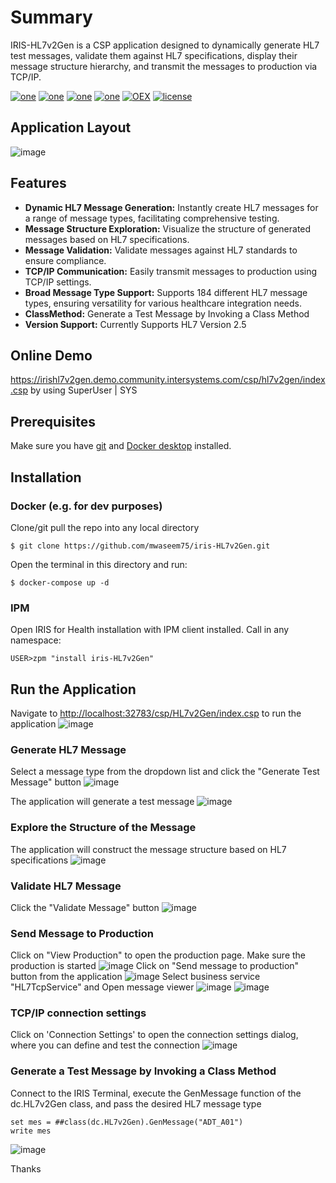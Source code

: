 # Summary
IRIS-HL7v2Gen is a CSP application designed to dynamically generate HL7 test messages, validate them against HL7 specifications, display their message structure hierarchy, and transmit the messages to production via TCP/IP.

[![one](https://img.shields.io/badge/Platform-InterSystems%20IRIS-blue)](https://www.intersystems.com/data-platform/) [![one](https://img.shields.io/badge/WebFrameWork-CSP-Orange)](https://docs.intersystems.com/latest/csp/docbook/DocBook.UI.Page.cls?KEY=GCSP) [![one](https://img.shields.io/badge/Interoperability-HL7%20V2-yellow)](https://v2.hl7.org/conformance/HL7v2_Conformance_Methodology_R1_O1_Ballot_Revised_D9_-_September_2019_Introduction.html) [![one](https://img.shields.io/badge/Python%20Library-HL7apy-Maroon)](https://crs4.github.io/hl7apy/index.html) [![OEX](https://img.shields.io/badge/Available%20on-Intersystems%20Open%20Exchange-00b2a9.svg)]() [![license](https://img.shields.io/badge/License-MIT-blue.svg)](https://github.com/mwaseem75/iris-HL7v2Gen/blob/main/LICENSE)

## Application Layout
![image](https://github.com/user-attachments/assets/4eaa718f-88d6-4afd-8673-1e70f88a633f)


## Features
* **Dynamic HL7 Message Generation:** Instantly create HL7 messages for a range of message types, facilitating comprehensive testing.
* **Message Structure Exploration:** Visualize the structure of generated messages based on HL7 specifications.
* **Message Validation:** Validate messages against HL7 standards to ensure compliance.
* **TCP/IP Communication:** Easily transmit messages to production using TCP/IP settings.
* **Broad Message Type Support:** Supports 184 different HL7 message types, ensuring versatility for various healthcare integration needs.
* **ClassMethod:** Generate a Test Message by Invoking a Class Method
* **Version Support:** Currently Supports HL7 Version 2.5


## Online Demo
https://irishl7v2gen.demo.community.intersystems.com/csp/hl7v2gen/index.csp by using SuperUser | SYS


## Prerequisites
Make sure you have [git](https://git-scm.com/book/en/v2/Getting-Started-Installing-Git) and [Docker desktop](https://www.docker.com/products/docker-desktop) installed.


## Installation 
### Docker (e.g. for dev purposes)

Clone/git pull the repo into any local directory

```
$ git clone https://github.com/mwaseem75/iris-HL7v2Gen.git
```

Open the terminal in this directory and run:

```
$ docker-compose up -d
```

### IPM

Open IRIS for Health installation with IPM client installed. Call in any namespace:

```
USER>zpm "install iris-HL7v2Gen"
```

## Run the Application
Navigate to [http://localhost:32783/csp/HL7v2Gen/index.csp](http://localhost:32783/csp/HL7v2Gen/index.csp) to run the application
![image](https://github.com/user-attachments/assets/372a5428-63ac-4e02-9761-6983040dc934)


### Generate HL7 Message
Select a message type from the dropdown list and click the "Generate Test Message" button
![image](https://github.com/user-attachments/assets/16180f09-6431-4ce9-a0cf-be5b0a9ab120)


The application will generate a test message
![image](https://github.com/user-attachments/assets/bac805cb-4962-4f41-bd70-ec30ce54b98f)


### Explore the Structure of the Message
The application will construct the message structure based on HL7 specifications
![image](https://github.com/user-attachments/assets/e167c659-abb7-4d5a-adc8-482af6e74e4a)


### Validate HL7 Message
Click the "Validate Message" button
![image](https://github.com/user-attachments/assets/490798e7-b35e-4c13-b5af-55843d5a348c)


### Send Message to Production
Click on "View Production" to open the production page. Make sure the production is started
![image](https://github.com/user-attachments/assets/2531a108-09bc-4e41-8139-15d88069b611)
Click on "Send message to production" button from the application
![image](https://github.com/user-attachments/assets/39efeee4-ee72-4082-8aad-2a38bf920add)
Select business service "HL7TcpService" and Open message viewer 
![image](https://github.com/user-attachments/assets/b1c6c8bc-c6cd-4697-9e80-4b046081a214)
![image](https://github.com/user-attachments/assets/980b79ba-76a0-47c5-b0ee-53b80103bd0e)

### TCP/IP connection settings
Click on 'Connection Settings' to open the connection settings dialog, where you can define and test the connection
![image](https://github.com/user-attachments/assets/810da1d7-55d4-490a-bed0-94efd9cb38ef)
 

### Generate a Test Message by Invoking a Class Method
Connect to the IRIS Terminal, execute the GenMessage function of the dc.HL7v2Gen class, and pass the desired HL7 message type
```
set mes = ##class(dc.HL7v2Gen).GenMessage("ADT_A01")
write mes
```
![image](https://github.com/user-attachments/assets/997c239e-618c-4a94-8e09-aa91306dd334)


Thanks
